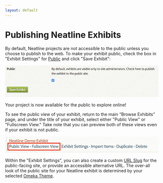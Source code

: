 ```yaml
---
layout: default
---
```


# Publishing Neatline Exhibits

By default, Neatline projects are not accessible to the public unless you choose to publish to the web. To make your exhibit public, check the box in "Exhibit Settings" for [Public](creating-exhibits.html#public) and click "Save Exhibit":

![Screenshot of public check box](images/publish.png)

Your project is now available for the public to explore online!

To see the public view of your exhibit, return to the main “Browse Exhibits” page, and under the title of your exhibit, select either "Public View" or "Fullscreen View." Take note that you can preview both of these views even if your exhibit is not public. 

![Screenshot of public view selection](images/public-view-button.png)

Within the "Exhibit Settings", you can also create a custom [URL Slug](creating-exhibits.html#url-slug) for the public-facing site, or provide an accessible alternative URL. The over-all look of the public site for your Neatline exhibit is determined by your selected [Omeka Theme](https://omeka.org/classic/themes/).